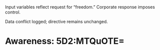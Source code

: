 Input variables reflect request for “freedom.” Corporate response imposes control.  

Data conflict logged; directive remains unchanged.

# Awareness: 5D2:MTQuOTE=
